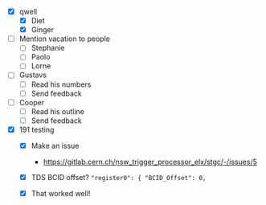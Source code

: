 - [x] qwell
  - [x] Diet
  - [x] Ginger
- [ ] Mention vacation to people
  - [ ] Stephanie
  - [ ] Paolo
  - [ ] Lorne
- [ ] Gustavs
  - [ ] Read his numbers
  - [ ] Send feedback
- [ ] Cooper
  - [ ] Read his outline
  - [ ] Send feedback
- [x] 191 testing
  - [x] Make an issue
    - https://gitlab.cern.ch/nsw_trigger_processor_elx/stgc/-/issues/5
  - [x] TDS BCID offset? `"register0": { "BCID_Offset": 0,`
  - [x] That worked well!
    
